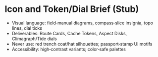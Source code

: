 # Icon and Token/Dial Brief (Stub)

- Visual language: field‑manual diagrams, compass‑slice insignia, topo lines, dial ticks
- Deliverables: Route Cards, Cache Tokens, Aspect Disks, Climagraph/Tide dials
- Never use: red trench coat/hat silhouettes; passport‑stamp UI motifs
- Accessibility: high‑contrast variants; color‑safe palettes
